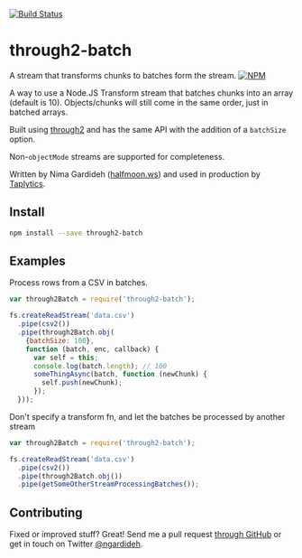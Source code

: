[![Build Status](https://circleci.com/gh/nemo/through2-batch.svg?style=svg)](https://circleci.com/gh/nemo/through2-batch)

through2-batch
===================

A stream that transforms chunks to batches form the stream.
[![NPM](https://nodei.co/npm/through2-batch.png?downloads&downloadRank)](https://nodei.co/npm/through2-batch/)

A way to use a Node.JS Transform stream that batches chunks into an array (default is 10).
Objects/chunks will still come in the same order, just in batched arrays.

Built using [through2](https://github.com/rvagg/through2) and has the
same API with the addition of a `batchSize` option.

Non-`objectMode` streams are supported for completeness.

Written by Nima Gardideh ([halfmoon.ws](http://halfmoon.ws)) and used in production by [Taplytics](http://taplytics.com).



Install
-------

```bash
npm install --save through2-batch
```

Examples
--------

Process rows from a CSV in batches.

```javascript
var through2Batch = require('through2-batch');

fs.createReadStream('data.csv')
  .pipe(csv2())
  .pipe(through2Batch.obj(
    {batchSize: 100},
    function (batch, enc, callback) {
      var self = this;
      console.log(batch.length); // 100
      someThingAsync(batch, function (newChunk) {
        self.push(newChunk);
      });
  }));
```

Don't specify a transform fn, and let the batches be processed by another stream
```javascript
var through2Batch = require('through2-batch');

fs.createReadStream('data.csv')
  .pipe(csv2())
  .pipe(through2Batch.obj())
  .pipe(getSomeOtherStreamProcessingBatches());
```


Contributing
------------

Fixed or improved stuff? Great! Send me a pull request [through GitHub](http://github.com/nemo/through2-batch)
or get in touch on Twitter [@ngardideh](@ngardideh).
